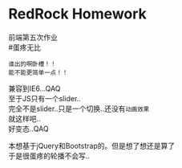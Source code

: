 RedRock Homework
=========

前端第五次作业    
#蛋疼无比    

    谁出的啊卧槽！！
    能不能更简单一点！！

兼容到IE6...QAQ   
至于JS只有一个slider..   
完全不是slider..只是一个切换..还没有`动画效果`   
就这样吧..   
好变态..QAQ   
   
本想基于jQuery和Bootstrap的。但是想了想还是算了    
于是很蛋疼的轮播不会写..   
